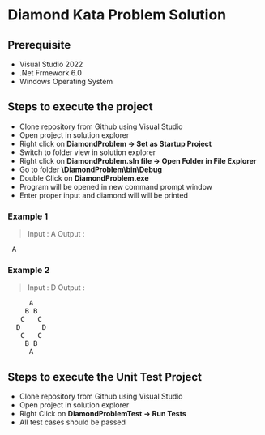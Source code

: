 # Diamond Kata Problem Solution

## Prerequisite
- Visual Studio 2022
- .Net Frmework 6.0
- Windows Operating System

## Steps to execute the project
- Clone repository from Github using Visual Studio 
- Open project in solution explorer
- Right click on **DiamondProblem -> Set as Startup Project**
- Switch to folder view in solution explorer
- Right click on **DiamondProblem.sln file -> Open Folder in File Explorer**
- Go to folder **\DiamondProblem\bin\Debug**
- Double Click on **DiamondProblem.exe**
- Program will be opened in new command prompt window
- Enter proper input and diamond will will be printed

### Example 1
> Input : A
> Output :
<pre>
 A
</pre>

### Example 2
> Input : D
> Output :
<pre>
     A
    B B
   C   C
  D     D
   C   C
    B B
     A
</pre> 


## Steps to execute the Unit Test Project
- Clone repository from Github using Visual Studio 
- Open project in solution explorer
- Right Click on **DiamondProblemTest -> Run Tests**
- All test cases should be passed


